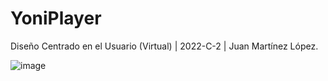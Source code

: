 # YoniPlayer

Diseño Centrado en el Usuario (Virtual) | 2022-C-2 | Juan Martínez López.

![image](https://user-images.githubusercontent.com/36041729/182527288-4efe6184-883f-4b0b-942a-aeedd33412b6.png)
